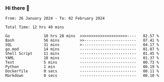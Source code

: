 ### Hi there 👋

<!--
**zhumeme/zhumeme** is a ✨ _special_ ✨ repository because its `README.md` (this file) appears on your GitHub profile.

Here are some ideas to get you started:

- 🔭 I’m currently working on ...
- 🌱 I’m currently learning ...
- 👯 I’m looking to collaborate on ...
- 🤔 I’m looking for help with ...
- 💬 Ask me about ...
- 📫 How to reach me: ...
- 😄 Pronouns: ...
- ⚡ Fun fact: ...
-->

<!--START_SECTION:waka-->

```all_time
From: 26 January 2024 - To: 02 February 2024

Total Time: 12 hrs 40 mins

Go               10 hrs 28 mins  >>>>>>>>>>>>>>>>>>>>>----   82.57 %
Bash             56 mins         >>-----------------------   07.41 %
SQL              31 mins         >------------------------   04.17 %
go.mod           14 mins         -------------------------   01.87 %
Shell Script     11 mins         -------------------------   01.45 %
YAML             10 mins         -------------------------   01.37 %
Text             5 mins          -------------------------   00.73 %
Python           1 min           -------------------------   00.19 %
Dockerfile       0 secs          -------------------------   00.11 %
Markdown         0 secs          -------------------------   00.10 %
```

<!--END_SECTION:waka-->
